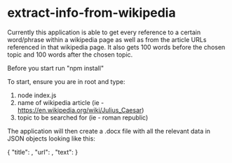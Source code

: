 # extract-info-from-wikipedia

Currently this application is able to get every reference to a certain word/phrase within a wikipedia page as well as from the article URLs referenced in that wikipedia page. It also gets 100 words before the chosen topic and 100 words after the chosen topic.

Before you start run "npm install"

To start, ensure you are in root and type:
1. node index.js
2. name of wikipedia article (ie - https://en.wikipedia.org/wiki/Julius_Caesar)
3. topic to be searched for (ie - roman republic)

The application will then create a .docx file with all the relevant data in JSON objects looking like this:


{
  "title": ,
  "url": ,
  "text":
}
